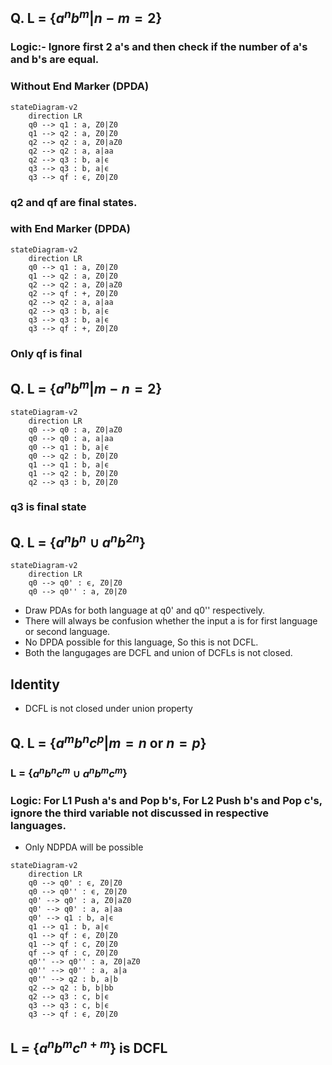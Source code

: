 ## Q. L = {$a^nb^m | n - m =2$}

### Logic:- Ignore first 2 a's and then check if the number of a's and b's are equal.

### Without End Marker (DPDA)
```mermaid
stateDiagram-v2
    direction LR
    q0 --> q1 : a, Z0|Z0
    q1 --> q2 : a, Z0|Z0
    q2 --> q2 : a, Z0|aZ0
    q2 --> q2 : a, a|aa
    q2 --> q3 : b, a|ϵ
    q3 --> q3 : b, a|ϵ
    q3 --> qf : ϵ, Z0|Z0
```
### q2 and qf are final states.

### with End Marker (DPDA)
```mermaid
stateDiagram-v2
    direction LR
    q0 --> q1 : a, Z0|Z0
    q1 --> q2 : a, Z0|Z0
    q2 --> q2 : a, Z0|aZ0
    q2 --> qf : +, Z0|Z0
    q2 --> q2 : a, a|aa
    q2 --> q3 : b, a|ϵ
    q3 --> q3 : b, a|ϵ
    q3 --> qf : +, Z0|Z0
```
### Only qf is final

## Q. L = {$a^nb^m | m - n =2$}

```mermaid
stateDiagram-v2
    direction LR
    q0 --> q0 : a, Z0|aZ0
    q0 --> q0 : a, a|aa
    q0 --> q1 : b, a|ϵ
    q0 --> q2 : b, Z0|Z0
    q1 --> q1 : b, a|ϵ
    q1 --> q2 : b, Z0|Z0
    q2 --> q3 : b, Z0|Z0
```
### q3 is final state

## Q. L = {$a^nb^n \cup a^nb^{2n}$}

```mermaid
stateDiagram-v2
    direction LR
    q0 --> q0' : ϵ, Z0|Z0
    q0 --> q0'' : a, Z0|Z0
```
- Draw PDAs for both language at q0' and q0'' respectively.
- There will always be confusion whether the input a is for first language or second language.
- No DPDA possible for this language, So this is not DCFL.
- Both the langugages are DCFL and union of DCFLs is not closed.

## Identity
- DCFL is not closed under union property

## Q. L = {$a^mb^nc^p | m = n$ or $n = p$}

### L = {$a^nb^nc^m \cup a^nb^mc^m$}
### Logic: For L1 Push a's and Pop b's, For L2 Push b's and Pop c's, ignore the third variable not discussed in respective languages.

- Only NDPDA will be possible
```mermaid
stateDiagram-v2
    direction LR
    q0 --> q0' : ϵ, Z0|Z0
    q0 --> q0'' : ϵ, Z0|Z0
    q0' --> q0' : a, Z0|aZ0
    q0' --> q0' : a, a|aa
    q0' --> q1 : b, a|ϵ
    q1 --> q1 : b, a|ϵ
    q1 --> qf : ϵ, Z0|Z0
    q1 --> qf : c, Z0|Z0
    qf --> qf : c, Z0|Z0
    q0'' --> q0'' : a, Z0|aZ0
    q0'' --> q0'' : a, a|a
    q0'' --> q2 : b, a|b
    q2 --> q2 : b, b|bb
    q2 --> q3 : c, b|ϵ 
    q3 --> q3 : c, b|ϵ
    q3 --> qf : ϵ, Z0|Z0
```

## L = {$a^nb^mc^{n+m}$} is DCFL